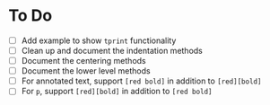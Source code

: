 # To Do

* [ ] Add example to show `tprint` functionality
* [ ] Clean up and document the indentation methods
* [ ] Document the centering methods
* [ ] Document the lower level methods
* [ ] For annotated text, support `[red bold]` in addition to `[red][bold]`
* [ ] For `p`, support `[red][bold]` in addition to `[red bold]`
